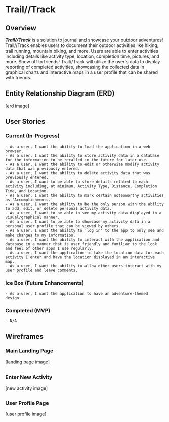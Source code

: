 # Trail//Track

## Overview

**_Trail//Track_** is a solution to journal and showcase your outdoor adventures! Trail//Track enables users to document their outdoor activities like hiking, trail running, mountain biking, and more. Users are able to enter activities including details like activity type, location, completion time, pictures, and more. Show off to friends! Trail//Track will utilize the user's data to display reporting of completed activities, showcasing the collected data in graphical charts and interactive maps in a user profile that can be shared with friends.
###

## Entity Relationship Diagram (ERD)
[erd image]
###

## User Stories

### Current (In-Progress)
    - As a user, I want the ability to load the application in a web browser.
    - As a user, I want the ability to store activity data in a database for the information to be recalled in the future for later use.
    - As a user, I want the ability to edit or otherwise modify activity data that was previously entered.
    - As a user, I want the ability to delete activity data that was previously entered.
    - As a user, I want to be able to store details related to each activity including, at minimun, Activity Type, Distance, Completion Time, and Location.
    - As a user, I want the ability to mark certain noteoworthy activities as 'Accomplishments.'
    - As a user, I want the ability to be the only person with the ability to add, edit, or delete personal activity data.
    - As a user, I want to be able to see my activity data displayed in a visual/graphical manner.
    - As a user, I want to be able to showcase my activity data in a personal user profile that can be viewed by others.
    - As a user, I want the ability to 'log in' to the app to only see and make changes to my information.
    - As a user, I want the ability to interact with the application and database in a manner that is user friendly and familiar to the look and feel of other apps I use regularly.
    - As a user, I want the application to take the location data for each activity I enter and have the location displayed in an interactive map.
    - As a user, I want the ability to allow other users interact with my user profile and leave comments.

### Ice Box (Future Enhancements)
    - As a user, I want the application to have an adventure-themed design.

### Completed (MVP)
    - N/A

## Wireframes

### Main Landing Page
[landing page image]
##
### Enter New Activity
[new activity image]
##
### User Profile Page
[user profile image]